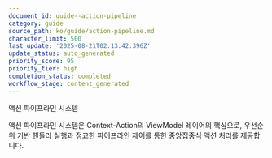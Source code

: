 ```yaml
---
document_id: guide--action-pipeline
category: guide
source_path: ko/guide/action-pipeline.md
character_limit: 500
last_update: '2025-08-21T02:13:42.396Z'
update_status: auto_generated
priority_score: 95
priority_tier: high
completion_status: completed
workflow_stage: content_generated
---
```

액션 파이프라인 시스템

액션 파이프라인 시스템은 Context-Action의 ViewModel 레이어의 핵심으로, 우선순위 기반 핸들러 실행과 정교한 파이프라인 제어를 통한 중앙집중식 액션 처리를 제공합니다.
